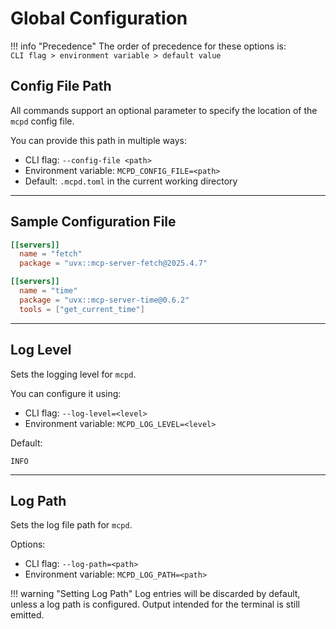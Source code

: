 # Global Configuration

!!! info "Precedence"
    The order of precedence for these options is:  
    `CLI flag > environment variable > default value`

## Config File Path

All commands support an optional parameter to specify the location of the `mcpd` config file.

You can provide this path in multiple ways:

- CLI flag: `--config-file <path>`
- Environment variable: `MCPD_CONFIG_FILE=<path>`
- Default: `.mcpd.toml` in the current working directory

---

## Sample Configuration File

```toml
[[servers]]
  name = "fetch"
  package = "uvx::mcp-server-fetch@2025.4.7"

[[servers]]
  name = "time"
  package = "uvx::mcp-server-time@0.6.2"
  tools = ["get_current_time"]
```

---

## Log Level

Sets the logging level for `mcpd`.

You can configure it using:

- CLI flag: `--log-level=<level>`
- Environment variable: `MCPD_LOG_LEVEL=<level>`

Default:

```
INFO
```

---

## Log Path

Sets the log file path for `mcpd`.

Options:

- CLI flag: `--log-path=<path>`
- Environment variable: `MCPD_LOG_PATH=<path>`

!!! warning "Setting Log Path"
    Log entries will be discarded by default, unless a log path is configured. 
    Output intended for the terminal is still emitted.
